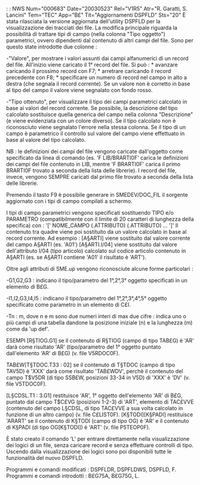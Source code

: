  :  : NWS Num="000683" Date="20030523" Rel="V1R5" Atr="R. Garatti, S. Lancini" Tem="TEC" App="B£" Tit="Aggiornamenti DSPFLD" Sts="20"
È stata rilasciata la versione aggiornata dell'utility DSPFLD per la visualizzazione dei tracciati dei file.
La modifica principale riguarda la possibilità di trattare tipi di campo (nella colonna "Tipo oggetto") parametrici, ovvero dipendenti dal contenuto di altri campi del file.
Sono per questo state introdotte due colonne : 

-"Valore", per mostrare i valori assunti dai campi alfanumerici di un record del file.
All'inizio viene caricato il 1° record del file. Si può : 
 \* avanzare caricando il prossimo record con F7;
 \* arretrare caricando il record precedente con F8;
 \* specificare un numero di record nel campo in alto a destra (che segnala il record corrente).
Se un valore non è corretto in base al tipo del campo il valore viene segnalato con fondo rosso.

-"Tipo ottenuto", per visualizzare il tipo dei campi parametrici calcolato in base ai valori del
record corrente.
Se possibile, la descrizione del tipo calcolato sostituisce quella generica del campo nella colonna "Descrizione" (e viene evidenziata con un colore diverso).
Se il tipo calcolato non è riconosciuto viene segnalato l'errore nella stessa colonna.
Se il tipo di un campo è parametrico il controllo sul valore del campo viene effettuato in base al valore del tipo calcolato.

NB :  le definizioni dei campi del file vengono caricate dall'oggetto come specificato da linea di comando (es. 'F LIB/BRARTI0F' carica le definizioni dei campi del file contenuto in LIB, mentre 'F BRARTI0F' carica il primo BRARTI0F trovato a seconda della lista delle librerie).
I record del file, invece, vengono SEMPRE caricati dal primo file trovato a seconda della lista delle librerie.

Premendo il tasto F9 è possibile generare in SMEDEV/DOC_FIL il sorgente aggiornato con i tipi di campo compilati a schermo.

I tipi di campo parametrici vengono specificati sostituendo TIPO e/o PARAMETRO (compatibilmente con il limite di 20 caratteri di lunghezza della specifica) con : 
'[' NOME_CAMPO  (.ATTRIBUTO) (.ATTRIBUTO) ... ']'
Il contenuto tra quadre viene poi sostituito da un valore calcolato in base al record corrente.
Ad esempio : 
[A§ARTI] viene sostituito dal valore corrente del campo A§ARTI (es. 'A01') [A§ARTI.I/04] viene sostituito dal valore dell'attributo I/04 (tipo articolo) calcolato sul codice
articolo contenuto in A§ARTI (es. se A§ARTI contiene  'A01' il risultato è 'ART').

Oltre agli attributi di SME.up vengono riconosciute alcune forme particolari : 

-G1,G2,G3 :  indicano il tipo/parametro del 1°,2°,3° oggetto specificati in un elemento di B£G.

-I1,I2,G3,I4,I5 :  indicano il tipo/parametro del 1°,2°,3°,4°,5° oggetto specificato come parametro
in un elemento di C£I.

-Tn : m, dove n e m sono due numeri interi di max due cifre :  indica uno o più campi di una tabella
dandone la posizione iniziale (n) e la lunghezza (m) come da 'up def'.

ESEMPI
[R§TIOG.G1] se il contenuto di R§TIOG (campo di tipo TAB£G) è 'AR' darà come risultato 'AR' (tipo/parametro del 1° oggetto puntato dall'elemento 'AR' di B£G) (v. file V5RDOC0F).

TAB£W[T§TDOC.T33 : 02] se il contenuto di T§TDOC (campo di tipo TAV5D) è 'XXX' darà come risultato 'TAB£WDV', perchè il contenuto del campo T$V5DR (di tipo SSB£W, posizioni 33-34 in V5D) di 'XXX' è 'DV' (v. file V5TDOC0F).

[L§CDSL.T1 : 3.G1] restituisce 'AR', 1° oggetto dell'elemento 'AR' di B£G, puntato dal campo T$C£VG (posizioni 1-2-3) di 'ART', elemento di TAC£VVE (contenuto del campo L§CDSL, di tipo TAC£VVE a sua
volta calcolato in funzione di un altro campo) (v. file C£LIST0F).
[K§TODI][K§PADI] restituisce 'ARART' se il contenuto di K§TODI (campo di tipo OG) è 'AR' e il contenuto di K§PADI (di tipo OG[K§TODI]) è 'ART' (v. file P5TEOP0F).


È stato creato il comando 'L' per entrare direttamente nella visualizzazione dei logici di un file,
senza caricare record e senza effettuare controlli di tipo. Uscendo dalla visualizzazione dei logici sono poi disponibili tutte le funzionalità del nuovo DSPFLD.

Programmi e comandi modificati :  DSPFLDR, DSPFLDWS, DSPFLD, F.
Programmi e comandi introdotti :  B£G75A, B£G75G, L.
